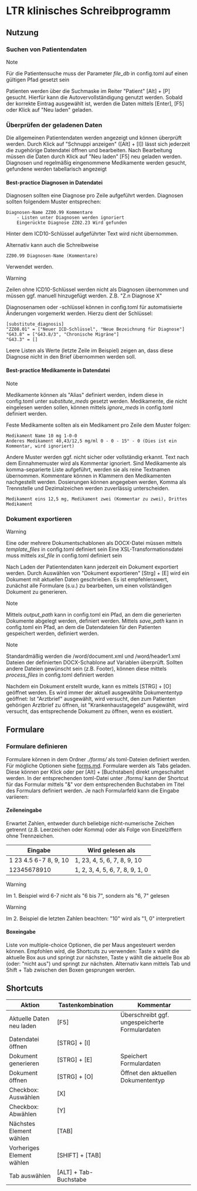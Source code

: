 # LTR klinisches Schreibprogramm


## Nutzung


### Suchen von Patientendaten

> [!NOTE]
> Für die Patientensuche muss der Parameter *file_db* in config.toml auf einen gültigen Pfad gesetzt sein

Patienten werden über die Suchmaske im Reiter "Patient" [Alt] + [P] gesucht. Hierfür kann die
Autovervollständigung genutzt werden. Sobald der korrekte Eintrag ausgewählt ist, werden die Daten mittels [Enter], [F5]
oder Klick auf "Neu laden" geladen.


### Überprüfen der geladenen Daten

Die allgemeinen Patientendaten werden angezeigt und können überprüft werden. Durch Klick auf "Schnuppi anzeigen" ([Alt] + [I])
lässt sich jederzeit die zugehörige Datendatei öffnen und bearbeiten. Nach Bearbeitung müssen die Daten durch Klick
auf "Neu laden" [F5] neu geladen werden. Diagnosen und regelmäßig eingenommene Medikamente werden gesucht,
gefundene werden tabellarisch angezeigt


#### Best-practice Diagnosen in Datendatei

Diagnosen sollten eine Diagnose pro Zeile aufgeführt werden. Diagnosen sollten folgendem Muster entsprechen:

```
Diagnosen-Name ZZ00.99 Kommentare
    - Listen unter Diagnosen werden ignoriert
    Eingerückte Diagnose ZZ02.23 Wird gefunden
```

Hinter dem ICD10-Schlüssel aufgeführter Text wird nicht übernommen.

Alternativ kann auch die Schreibweise

```
ZZ00.99 Diagnosen-Name (Kommentare)
```

Verwendet werden.

> [!WARNING]
> Zeilen ohne ICD10-Schlüssel werden nicht als Diagnosen übernommen und müssen ggf. manuell hinzugefügt werden. Z.B. "Z.n Diagnose X"

Diagnosenamen oder -schlüssel können in config.toml für automatisierte Änderungen
vorgemerkt werden. Hierzu dient der Schlüssel:

```
[substitute_diagnosis]
"ZZ08.01" = ["Neuer ICD-Schlüssel", "Neue Bezeichnung für Diagnose"]
"G43.8" = ["G43.8/3", "Chronische Migräne"]
"G43.3" = []
```

Leere Listen als Werte (letzte Zeile im Beispiel) zeigen an, dass diese Diagnose
nicht in den Brief übernommen werden soll.


#### Best-practice Medikamente in Datendatei

> [!NOTE]
> Medikamente können als "Alias" definiert werden, indem diese in config.toml unter *substitute_meds* gesetzt werden.
> Medikamente, die nicht eingelesen werden sollen, können mittels *ignore_meds* in config.toml definiert werden.

Feste Medikamente sollten als ein Medikament pro Zeile dem Muster folgen:

```
Medikament Name 10 mg 1-0-0
Anderes Medikament 40,43/12,5 mg/ml 0 - 0 - 15° - 0 (Dies ist ein Kommentar, wird ignoriert)
```

Andere Muster werden ggf. nicht sicher oder vollständig erkannt. Text nach dem Einnahmemuster wird als Kommentar ignoriert.
Sind Medikamente als komma-separierte Liste aufgeführt, werden sie als reine Textnamen übernommen. Kommentare können in Klammern den Medikamenten nachgestellt werden. Dosierungen können angegeben werden, Komma als Trennstelle und Dezimalzeichen werden zuverlässig unterscheiden.

```
Medikament eins 12,5 mg, Medikament zwei (Kommentar zu zwei), Drittes Medikament
```


### Dokument exportieren

> [!WARNING]
> Eine oder mehrere Dokumentschablonen als DOCX-Datei müssen mittels *template_files* in config.toml definiert sein
> Eine XSL-Transformationsdatei muss mittels *xsl_file* in config.toml definiert sein

Nach Laden der Patientendaten kann jederzeit ein Dokument exportiert werden. Durch Auswählen von "Dokument exportieren" [Strg] + [E] wird ein Dokument mit aktuellen Daten geschrieben. Es ist empfehlenswert, zunächst alle Formulare (s.u.) zu bearbeiten, um einen vollständigen Dokument zu generieren.

> [!NOTE]
> Mittels *output_path* kann in config.toml ein Pfad, an dem die generierten Dokumente abgelegt werden, definiert werden.
> Mittels *save_path* kann in config.toml ein Pfad, an dem die Datendateien für den Patienten gespeichert werden, definiert werden.

> [!NOTE]
> Standardmäßig werden die /word/document.xml und /word/header1.xml Dateien der definierten DOCX-Schablone auf Variablen
> überprüft. Sollten andere Dateien gewünscht sein (z.B. Footer), können diese mittels *process_files* in config.toml definiert werden

Nachdem ein Dokument erstellt wurde, kann es mittels [STRG] + [O] geöffnet werden. Es wird immer der aktuell ausgewählte
Dokumententyp geöffnet: Ist "Arztbrief" ausgewählt, wird versucht, den zum Patienten gehörigen Arztbrief zu öffnen,
ist "Krankenhaustagegeld" ausgewählt, wird versucht, das entsprechende Dokument zu öffnen, wenn es existiert.


## Formulare


### Formulare definieren

Formulare können in dem Ordner *./forms/* als toml-Dateien definiert werden. Für mögliche Optionen siehe [forms.md](forms.md).
Formulare werden als Tabs geladen. Diese können per Klick oder per [Alt] + [Buchstaben] direkt umgeschaltet werden. In der entsprechenden toml-Datei unter ./forms/ kann der Shortcut für das Formular mittels "&" vor dem entsprechenden Buchstaben im
Titel des Formulars definiert werden. Je nach Formularfeld kann die Eingabe variieren:


#### Zeileneingabe

Erwartet Zahlen, entweder durch beliebige nicht-numerische Zeichen getrennt (z.B. Leerzeichen oder Komma) oder als Folge von Einzelziffern ohne Trennzeichen.


|Eingabe              |Wird gelesen als               |
|---------------------|-------------------------------|
|1 23 4.5 6-7 8, 9, 10|1, 23, 4, 5, 6, 7, 8, 9, 10    |
|12345678910          |1, 2, 3, 4, 5, 6, 7, 8, 9, 1, 0|


> [!WARNING]
> Im 1. Beispiel wird 6-7 nicht als "6 bis 7", sondern als "6, 7" gelesen

> [!WARNING]
> Im 2. Beispiel die letzten Zahlen beachten: "10" wird als "1, 0" interpretiert



#### Boxeingabe

Liste von multiple-choice Optionen, die per Maus angesteuert werden können.
Empfohlen wird, die Shortcuts zu verwenden: Taste x wählt die aktuelle Box aus und springt zur nächsten, Taste y wählt
die aktuelle Box ab (oder: "nicht aus") und springt zur nächsten. Alternativ kann mittels Tab und Shift + Tab zwischen
den Boxen gesprungen werden.


## Shortcuts


| Aktion                    | Tastenkombination     | Kommentar                                      |
|---------------------------|-----------------------|------------------------------------------------|
| Aktuelle Daten neu laden  | [F5]                  | Überschreibt ggf. ungespeicherte Formulardaten |
| Datendatei öffnen         | [STRG] + [I]          |                                                |
| Dokument generieren       | [STRG] + [E]          | Speichert Formulardaten                        |
| Dokument öffnen           | [STRG] + [O]          | Öffnet den aktuellen Dokumententyp             |
| Checkbox: Auswählen       | [X]                   |                                                |
| Checkbox: Abwählen        | [Y]                   |                                                |
| Nächstes Element wählen   | [TAB]                 |                                                |
| Vorheriges Element wählen | [SHIFT] + [TAB]       |                                                |
| Tab auswählen             | [ALT] + Tab-Buchstabe |                                                |

